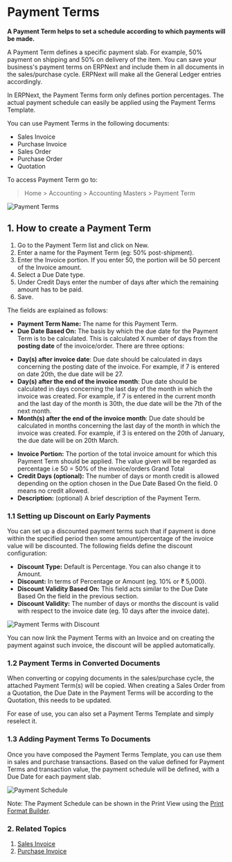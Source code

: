 <!-- add-breadcrumbs -->
# Payment Terms

**A Payment Term helps to set a schedule according to which payments will be made.**

A Payment Term defines a specific payment slab. For example, 50% payment on shipping and 50% on delivery of the item. You can save your business's payment terms on ERPNext and include them in all documents in the sales/purchase cycle. ERPNext will make all the General Ledger entries accordingly.

In ERPNext, the Payment Terms form only defines portion percentages. The actual payment schedule can easily be applied using the Payment Terms Template.

You can use Payment Terms in the following documents:

- Sales Invoice
- Purchase Invoice
- Sales Order
- Purchase Order
- Quotation

To access Payment Term go to:
> Home > Accounting > Accounting Masters > Payment Term

<img class="screenshot" alt="Payment Terms" src="{{docs_base_url}}/v12/assets/img/accounts/payment-terms.png">

## 1. How to create a Payment Term

1. Go to the Payment Term list and click on New.
1. Enter a name for the Payment Term (eg: 50% post-shipment).
1. Enter the Invoice portion. If you enter 50, the portion will be 50 percent of the Invoice amount.
1. Select a Due Date type.
1. Under Credit Days enter the number of days after which the remaining amount has to be paid.
1. Save.

The fields are explained as follows:

* **Payment Term Name:** The name for this Payment Term.
* **Due Date Based On:** The basis by which the due date for the Payment Term is to be calculated. This is calculated X number of days from the **posting date** of the invoice/order. There are three options:
 - **Day(s) after invoice date**: Due date should be calculated in days concerning the posting date of the invoice. For example, if 7 is entered on date 20th, the due date will be 27.
 - **Day(s) after the end of the invoice month**: Due date should be calculated in days concerning the last day of the month in which the invoice was created. For example, if 7 is entered in the current month and the last day of the month is 30th, the due date will be the 7th of the next month.
 - **Month(s) after the end of the invoice month**: Due date should be calculated in months concerning the last day of the month in which the invoice was created. For example, if 3 is entered on the 20th of January, the due date will be on 20th March.
* **Invoice Portion:** The portion of the total invoice amount for which this Payment Term should be applied. The value given will be regarded as percentage i.e 50 = 50% of the invoice/orders Grand Total
* **Credit Days (optional):** The number of days or month credit is allowed depending on the option chosen in the Due Date Based On the field. 0 means no credit allowed.
* **Description:** (optional) A brief description of the Payment Term.

### 1.1 Setting up Discount on Early Payments

You can set up a discounted payment terms such that if payment is done within the specified period then some amount/percentage of the invoice value will be discounted. The following fields define the discount configuration:

* **Discount Type:** Default is Percentage. You can also change it to Amount.
* **Discount:** In terms of Percentage or Amount (eg. 10% or ₹ 5,000).
* **Discount Validity Based On:** This field acts similar to the Due Date Based On the field in the previous section.
* **Discount Validity:** The number of days or months the discount is valid with respect to the invoice date (eg. 10 days after the invoice date).

<img class="screenshot" alt="Payment Terms with Discount" src="{{docs_base_url}}/v12/assets/img/accounts/payment-terms-with-discount.png">

You can now link the Payment Terms with an Invoice and on creating the payment against such invoice, the discount will be applied automatically.

### 1.2 Payment Terms in Converted Documents
When converting or copying documents in the sales/purchase cycle, the attached Payment Term(s) will be copied. When creating a Sales Order from a Quotation, the Due Date in the Payment Terms will be according to the Quotation, this needs to be updated.

For ease of use, you can also set a Payment Terms Template and simply reselect it.

### 1.3 Adding Payment Terms To Documents

Once you have composed the Payment Terms Template, you can use them in sales and purchase transactions. Based on the value defined for Payment Terms and transaction value, the payment schedule will be defined, with a Due Date for each payment slab.

![Payment Schedule]({{docs_base_url}}/v12/assets/img/accounts/payment-term-table.png)

Note: The Payment Schedule can be shown in the Print View using the [Print Format Builder](/docs/v12/user/manual/en/setting-up/print/print-format-builder).

### 2. Related Topics
1. [Sales Invoice](/docs/v12/user/manual/en/accounts/sales-invoice)
1. [Purchase Invoice](/docs/v12/user/manual/en/accounts/purchase-invoice)
